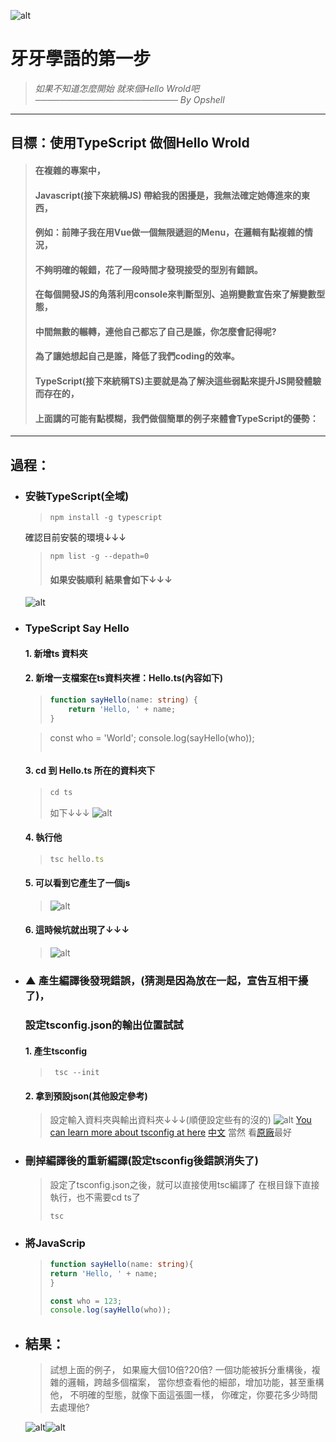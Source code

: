 ![alt](https://)

# 牙牙學語的第一步
> *如果不知道怎麼開始*
> *就來個Hello Wrold吧*
> *─────────────────────── By Opshell*
---
## 目標：使用TypeScript 做個Hello Wrold
   > #### 在複雜的專案中，
   > #### Javascript(接下來統稱JS) 帶給我的困擾是，我無法確定她傳進來的東西，
   > #### 例如：前陣子我在用Vue做一個無限遞迴的Menu，在邏輯有點複雜的情況，
   > #### 不夠明確的報錯，花了一段時間才發現接受的型別有錯誤。
   > #### 在每個開發JS的角落利用console來判斷型別、追朔變數宣告來了解變數型態，
   > #### 中間無數的輾轉，連他自己都忘了自己是誰，你怎麼會記得呢?
   > #### 為了讓她想起自己是誰，降低了我們coding的效率。
   > #### TypeScript(接下來統稱TS)主要就是為了解決這些弱點來提升JS開發體驗而存在的，
   > #### 上面講的可能有點模糊，我們做個簡單的例子來體會TypeScript的優勢：
---
## 過程：
- ### 安裝TypeScript(全域)
    > ```
    > npm install -g typescript
    > ```
    確認目前安裝的環境↓↓↓
    > ```
    > npm list -g --depath=0
    > ```
    > #### 如果安裝順利 結果會如下↓↓↓
    ![alt](https://)

- ### TypeScript Say Hello
    #### 1. 新增ts 資料夾
    #### 2. 新增一支檔案在ts資料夾裡：Hello.ts(內容如下)
    > ```typescript
    > function sayHello(name: string) {
    >     return 'Hello, ' + name;
    > }

    > const who = 'World';
    > console.log(sayHello(who));
    > ```

    #### 3. cd 到 Hello.ts 所在的資料夾下
    > ```typescript
    > cd ts
    > ```
    > 如下↓↓↓
    ![alt](https://)

    #### 4. 執行他
    > ```typescript
    > tsc hello.ts
    > ```

    #### 5. 可以看到它產生了一個js
    > ![alt](https://)
    #### 6. 這時候坑就出現了↓↓↓
    > ![alt](https://)

- ### ▲ 產生編譯後發現錯誤，(猜測是因為放在一起，宣告互相干擾了)，
  ###  設定tsconfig.json的輸出位置試試
    #### 1. 產生tsconfig
    > ```
    >  tsc --init
    > ```
    #### 2. 拿到預設json(其他設定參考)
    > 設定輸入資料夾與輸出資料夾↓↓↓(順便設定些有的沒的)
    > ![alt](https://)
    > [You can learn more about tsconfig at here](https://aka.ms/tsconfig)
    > [中文](https://iter01.com/469726.html)
    > 當然 看[原廠](https://www.typescriptlang.org/tsconfig#exactOptionalPropertyTypes)最好

- ### 刪掉編譯後的重新編譯(設定tsconfig後錯誤消失了)
    > 設定了tsconfig.json之後，就可以直接使用tsc編譯了
    > 在根目錄下直接執行，也不需要cd ts了
    > ```
    > tsc
    > ```

- ### 將JavaScrip
    > ```TypeScript
    > function sayHello(name: string){
    > return 'Hello, ' + name;
    > }
    >
    > const who = 123;
    > console.log(sayHello(who));
    > ```

- ## 結果：
    > 試想上面的例子，
    > 如果龐大個10倍?20倍?
    > 一個功能被拆分重構後，複雜的邏輯，跨越多個檔案，
    > 當你想查看他的細部，增加功能，甚至重構他，
    > 不明確的型態，就像下面這張圖一樣，
    > 你確定，你要花多少時間去處理他?

    ![alt](https://)![alt](https://)
